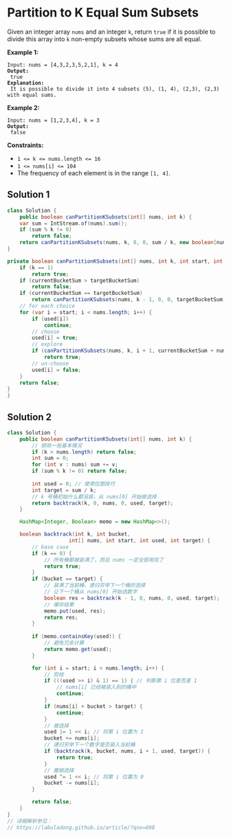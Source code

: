 # Partition to K Equal Sum Subsets



Given an integer array `nums` and an integer `k`, return `true` if it is possible to divide this array into `k` non-empty subsets whose sums are all equal.

&#x20;

**Example 1:**

<pre><code>Input: nums = [4,3,2,3,5,2,1], k = 4
<strong>Output:
</strong> true
<strong>Explanation:
</strong> It is possible to divide it into 4 subsets (5), (1, 4), (2,3), (2,3) with equal sums.
</code></pre>

**Example 2:**

<pre><code>Input: nums = [1,2,3,4], k = 3
<strong>Output:
</strong> false
</code></pre>

&#x20;

**Constraints:**

* `1 <= k <= nums.length <= 16`
* `1 <= nums[i] <= 104`
* The frequency of each element is in the range `[1, 4]`.

## Solution 1

```java
class Solution {
    public boolean canPartitionKSubsets(int[] nums, int k) {
	var sum = IntStream.of(nums).sum();
	if (sum % k != 0)
		return false;
	return canPartitionKSubsets(nums, k, 0, 0, sum / k, new boolean[nums.length]);
}

private boolean canPartitionKSubsets(int[] nums, int k, int start, int currentBucketSum, int targetBucketSum, boolean[] used) {
	if (k == 1)
		return true;
	if (currentBucketSum > targetBucketSum)
		return false;
	if (currentBucketSum == targetBucketSum)
		return canPartitionKSubsets(nums, k - 1, 0, 0, targetBucketSum, used);
	// for each choice
	for (var i = start; i < nums.length; i++) {
		if (used[i])
			continue;
		// choose
		used[i] = true;
		// explore
		if (canPartitionKSubsets(nums, k, i + 1, currentBucketSum + nums[i], targetBucketSum, used))
			return true;
		// un-choose
		used[i] = false;
	}
	return false;
}
}
```

## Solution 2

```java
class Solution {
    public boolean canPartitionKSubsets(int[] nums, int k) {
        // 排除一些基本情况
        if (k > nums.length) return false;
        int sum = 0;
        for (int v : nums) sum += v;
        if (sum % k != 0) return false;
        
        int used = 0; // 使用位图技巧
        int target = sum / k;
        // k 号桶初始什么都没装，从 nums[0] 开始做选择
        return backtrack(k, 0, nums, 0, used, target);
    }

    HashMap<Integer, Boolean> memo = new HashMap<>();

    boolean backtrack(int k, int bucket,
                    int[] nums, int start, int used, int target) {        
        // base case
        if (k == 0) {
            // 所有桶都被装满了，而且 nums 一定全部用完了
            return true;
        }
        if (bucket == target) {
            // 装满了当前桶，递归穷举下一个桶的选择
            // 让下一个桶从 nums[0] 开始选数字
            boolean res = backtrack(k - 1, 0, nums, 0, used, target);
            // 缓存结果
            memo.put(used, res);
            return res;
        }
        
        if (memo.containsKey(used)) {
            // 避免冗余计算
            return memo.get(used);
        }

        for (int i = start; i < nums.length; i++) {
            // 剪枝
            if (((used >> i) & 1) == 1) { // 判断第 i 位是否是 1
                // nums[i] 已经被装入别的桶中
                continue;
            }
            if (nums[i] + bucket > target) {
                continue;
            }
            // 做选择
            used |= 1 << i; // 将第 i 位置为 1
            bucket += nums[i];
            // 递归穷举下一个数字是否装入当前桶
            if (backtrack(k, bucket, nums, i + 1, used, target)) {
                return true;
            }
            // 撤销选择
            used ^= 1 << i; // 将第 i 位置为 0
            bucket -= nums[i];
        }

        return false;
    }
}
// 详细解析参见：
// https://labuladong.github.io/article/?qno=698

```
